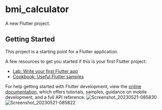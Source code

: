 # bmi_calculator

A new Flutter project.

## Getting Started

This project is a starting point for a Flutter application.

A few resources to get you started if this is your first Flutter project:

- [Lab: Write your first Flutter app](https://docs.flutter.dev/get-started/codelab)
- [Cookbook: Useful Flutter samples](https://docs.flutter.dev/cookbook)

For help getting started with Flutter development, view the
[online documentation](https://docs.flutter.dev/), which offers tutorials,
samples, guidance on mobile development, and a full API reference.
![Screenshot_20230521-085830](https://github.com/zahraahmadi023/bmi_calculator/assets/105586216/5289b302-5cb0-4ab6-a091-bbdb0103ff91)
![Screenshot_20230521-085822](https://github.com/zahraahmadi023/bmi_calculator/assets/105586216/ed60107c-a905-4583-b6a6-c5b05f89a9f2)
